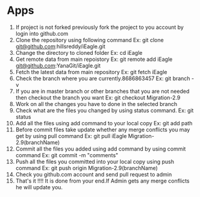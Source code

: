 Apps
====
1. If project is not forked previously fork the project to you account by login into github.com
2. Clone the repository using following command
Ex: git clone git@github.com:hillsreddy/iEagle.git
3. Change the directory to cloned folder
Ex: cd iEagle
4. Get remote data from main repoistory
Ex: git remote add iEagle git@github.com:YanaGit/iEagle.git
5. Fetch the latest data from main repository
Ex: git fetch iEagle
6. Check the branch where you are currently.8686863457
Ex: git branch -v
7. If you are in master branch or other branches that you are not needed then checkout the branch you want
Ex: git checkout Migration-2.9
8. Work on all the changes you have to done in the selected branch
9. Check what are the files you changed by using status command.
Ex: git status
10. Add all the files using add command to your local copy
Ex: git add path
11. Before commit files take update whether any merge conflicts you may get by using pull command
Ex: git pull iEagle Migration-2.9(branchName)
12. Commit all the files you added using add command by using commit command
Ex: git commit -m "comments"
13. Push all the files you committed into your local copy using push command
Ex: git push origin Migration-2.9(branchName)
14. Check you github.com account and send pull request to admin
15. That's it !!!! It is done from your end.If Admin gets any merge conflicts he will update you.
